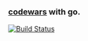 ### [codewars](https://www.codewars.com/) with go.

[![Build Status](https://travis-ci.com/tutumagi/codewar.svg?branch=main)](https://travis-ci.com/tutumagi/codewar)
